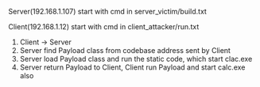 Server(192.168.1.107) start with cmd in server_victim/build.txt

Client(192.168.1.12) start with cmd in client_attacker/run.txt

1. Client -> Server
2. Server find Payload class from codebase address sent by Client
3. Server load Payload class and run the static code, which start clac.exe
4. Server return Payload to Client, Client run Payload and start calc.exe also